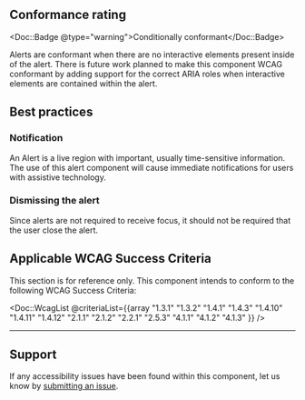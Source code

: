 ## Conformance rating

<Doc::Badge @type="warning">Conditionally conformant</Doc::Badge>

Alerts are conformant when there are no interactive elements present inside of the alert. There is future work planned to make this component WCAG conformant by adding support for the correct ARIA roles when interactive elements are contained within the alert.

## Best practices

### Notification
An Alert is a live region with important, usually time-sensitive information. The use of this alert component will cause immediate notifications for users with assistive technology.

### Dismissing the alert
Since alerts are not required to receive focus, it should not be required that the user close the alert.

## Applicable WCAG Success Criteria

This section is for reference only. This component intends to conform to the following WCAG Success Criteria:

<Doc::WcagList @criteriaList={{array "1.3.1" "1.3.2" "1.4.1" "1.4.3" "1.4.10" "1.4.11" "1.4.12" "2.1.1" "2.1.2" "2.2.1" "2.5.3" "4.1.1" "4.1.2" "4.1.3" }} />

---

## Support

If any accessibility issues have been found within this component, let us know by [submitting an issue](https://github.com/hashicorp/design-system/issues/new/choose).